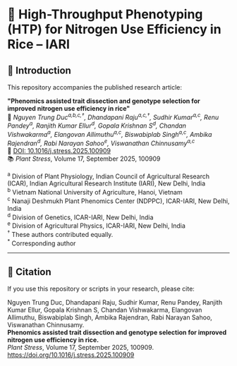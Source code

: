 # 🌾 High-Throughput Phenotyping (HTP) for Nitrogen Use Efficiency in Rice – IARI

## 📘 Introduction

This repository accompanies the published research article:

**"Phenomics assisted trait dissection and genotype selection for improved nitrogen use efficiency in rice"**  
📄 *Nguyen Trung Duc<sup>a,b,c,†</sup>, Dhandapani Raju<sup>a,c,†</sup>, Sudhir Kumar<sup>a,c</sup>, Renu Pandey<sup>a</sup>, Ranjith Kumar Ellur<sup>d</sup>, Gopala Krishnan S<sup>d</sup>, Chandan Vishwakarma<sup>a</sup>, Elangovan Allimuthu<sup>a,c</sup>, Biswabiplab Singh<sup>a,c</sup>, Ambika Rajendran<sup>d</sup>, Rabi Narayan Sahoo<sup>e</sup>, Viswanathan Chinnusamy<sup>a,c</sup>*  
🔗 [DOI: 10.1016/j.stress.2025.100909](https://doi.org/10.1016/j.stress.2025.100909)  
📚 *Plant Stress*, Volume 17, September 2025, 100909

<sup>a</sup> Division of Plant Physiology, Indian Council of Agricultural Research (ICAR), Indian Agricultural Research Institute (IARI), New Delhi, India  
<sup>b</sup> Vietnam National University of Agriculture, Hanoi, Vietnam  
<sup>c</sup> Nanaji Deshmukh Plant Phenomics Center (NDPPC), ICAR-IARI, New Delhi, India  
<sup>d</sup> Division of Genetics, ICAR-IARI, New Delhi, India  
<sup>e</sup> Division of Agricultural Physics, ICAR-IARI, New Delhi, India  
<sup>†</sup> These authors contributed equally.  
<sup>*</sup> Corresponding author

---

## 📌 Citation

If you use this repository or scripts in your research, please cite:

Nguyen Trung Duc, Dhandapani Raju, Sudhir Kumar, Renu Pandey, Ranjith Kumar Ellur, Gopala Krishnan S, Chandan Vishwakarma, Elangovan Allimuthu, Biswabiplab Singh, Ambika Rajendran, Rabi Narayan Sahoo, Viswanathan Chinnusamy.  
**Phenomics assisted trait dissection and genotype selection for improved nitrogen use efficiency in rice.**  
*Plant Stress*, Volume 17, September 2025, 100909.  
https://doi.org/10.1016/j.stress.2025.100909
